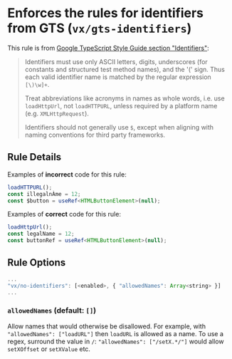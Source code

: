 # Enforces the rules for identifiers from GTS (`vx/gts-identifiers`)

This rule is from
[Google TypeScript Style Guide section "Identifiers"](https://google.github.io/styleguide/tsguide.html#identifiers):

> Identifiers must use only ASCII letters, digits, underscores (for constants
> and structured test method names), and the '\(' sign. Thus each valid
> identifier name is matched by the regular expression `[\)\w]+`.
>
> Treat abbreviations like acronyms in names as whole words, i.e. use
> `loadHttpUrl`, not `loadHTTPURL`, unless required by a platform name (e.g.
> `XMLHttpRequest`).
>
> Identifiers should not generally use `$`, except when aligning with naming
> conventions for third party frameworks.

## Rule Details

Examples of **incorrect** code for this rule:

```ts
loadHTTPURL();
const illegalnÀme = 12;
const $button = useRef<HTMLButtonElement>(null);
```

Examples of **correct** code for this rule:

```ts
loadHttpUrl();
const legalName = 12;
const buttonRef = useRef<HTMLButtonElement>(null);
```

## Rule Options

```js
...
"vx/no-identifiers": [<enabled>, { "allowedNames": Array<string> }]
...
```

### `allowedNames` (default: `[]`)

Allow names that would otherwise be disallowed. For example, with
`"allowedNames": ["loadURL"]` then `loadURL` is allowed as a name. To use a
regex, surround the value in `/`: `"allowedNames": ["/setX.*/"]` would allow
`setXOffset` or `setXValue` etc.
